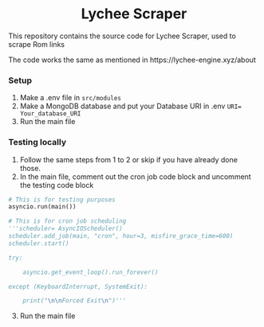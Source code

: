 <h1 align="center">Lychee Scraper</h1>

<p>This repository contains the source code for Lychee Scraper, used to scrape Rom links</p>
<p>The code works the same as mentioned in <a>https://lychee-engine.xyz/about</a></p>

<h3>Setup</h3>

1. Make a .env file in ```src/modules```
2. Make a MongoDB database and put your Database URI in .env ```URI= Your_database_URI```
3. Run the main file

<h3>Testing locally</h3>

1. Follow the same steps from 1 to 2 or skip if you have already done those.
2. In the main file, comment out the cron job code block and uncomment the testing code block

```python
# This is for testing purposes
asyncio.run(main())

# This is for cron job scheduling
'''scheduler= AsyncIOScheduler()
scheduler.add_job(main, "cron", hour=3, misfire_grace_time=600)
scheduler.start()

try:

    asyncio.get_event_loop().run_forever()

except (KeyboardInterrupt, SystemExit):

    print("\n\nForced Exit\n")'''
```

3. Run the main file
